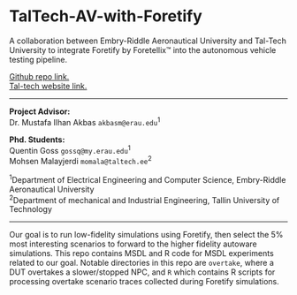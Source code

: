 # TalTech-AV-with-Foretify
A collaboration between Embry-Riddle Aeronautical University and Tal-Tech University to integrate Foretify by Foretellix&trade; into the autonomous vehicle testing pipeline.

<a href="https://github.com/AkbasLab/TalTech-AV-with-Foretify/">Github repo link.</a><br>
<a href="https://taltech.ee/en">Tal-tech website link.</a>

<hr>

**Project Advisor:**<br>
Dr. Mustafa Ilhan Akbas `akbasm@erau.edu`<sup>1</sup><br>
<!--Dr. Ravio Sell `ravio.sell@taltech.ee`<sup>2</sup> -->


**Phd. Students:**<br>
Quentin Goss `gossq@my.erau.edu`<sup>1</sup><br>
Mohsen Malayjerdi `momala@taltech.ee`<sup>2</sup>

<sup>1</sup>Department of Electrical Engineering and Computer Science, Embry-Riddle Aeronautical University <br>
<sup>2</sup>Department of mechanical and Industrial Engineering, Tallin University of Technology

<hr>

Our goal is to run low-fidelity simulations using Foretify, then select the 5% most interesting scenarios to forward to the higher fidelity autoware simulations.
This repo contains MSDL and R code for MSDL experiments related to our goal. Notable directories in this repo are `overtake`, where a DUT overtakes a slower/stopped NPC, and `R` which contains R scripts for processing overtake scenario traces collected during Foretify simulations.
